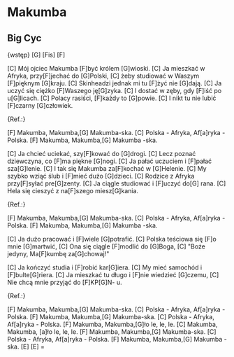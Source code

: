 # Makumba
## Big Cyc


{wstęp}
[G] [Fis] [F]

[C] Mój ojciec Makumba [F]być królem [G]wioski.
[C] Ja mieszkać w Afryka, przy[F]jechać do [G]Polski,
[C] żeby studiować w Waszym [F]pięknym [G]kraju.
[C] Skinheadzi jednak mi tu [F]żyć nie [G]dają.
[C] Ja uczyć się ciężko [F]Waszego ję[G]zyka.
[C] I dostać w zęby, gdy [F]iść po u[G]licach.
[C] Polacy rasiści, [F]każdy to [G]powie.
[C] I nikt tu nie lubić [F]czarny [G]człowiek.

{Ref.:}

[F] Makumba, Makumba,[G] Makumba-ska.
[C] Polska - Afryka, Af[a]ryka - Polska.
[F] Makumba, Makumba,[G] Makumba -ska.

[C] Ja chcieć uciekać, szy[F]kować do [G]drogi.
[C] Lecz poznać dziewczyna, co [F]ma piękne [G]nogi.
[C] Ja pałać uczuciem i [F]pałać sza[G]lenie.
[C] I tak się Makumba za[F]kochać w [G]Helenie.
[C] My szybko wziąć ślub i [F]mieć dużo [G]dzieci.
[C] Rodzice z Afryka przy[F]syłać pre[G]zenty.
[C] Ja ciągle studiować i [F]uczyć do[G] rana.
[C] Hela się cieszyć z na[F]szego miesz[G]kania.

{Ref.:}

[F] Makumba, Makumba,[G] Makumba-ska.
[C] Polska - Afryka, Af[a]ryka - Polska.
[F] Makumba, Makumba,[G] Makumba -ska.

[C] Ja dużo pracować i [F]wiele [G]potrafić.
[C] Polska teściowa się [F]o mnie [G]martwić,
[C] Ona się ciągle [F]modlić do [G]Boga,
[C] "Boże jedyny, Ma[F]kumbę za[G]chowaj!"



[C] Ja kończyć studia i [F]robić kar[G]iera.
[C] My mieć samochód i [F]bulte[G]riera.
[C] Ja mieszkać tu długo i [F]nie wiedzieć [G]czemu,
[C] Nie chcą mnie przyjąć do [F]KP[G]N- u.

{Ref.:}

[F] Makumba, Makumba,[G] Makumba-ska.
[C] Polska - Afryka, Af[a]ryka - Polska.
[F] Makumba, Makumba,[G] Makumba-ska.
[C] Polska - Afryka, Af[a]ryka - Polska.
[F] Makumba, Makumba,[G]ło le, le, le.
[C] Makumba, Makumba, [a]ło le, le, le.
[F] Makumba, Makumba,[G] Makumba-ska.
[C] Polska - Afryka, Af[a]ryka - Polska.
[F] Makumba, Makumba,[G] Makumba -ska.      [E] [E] =
